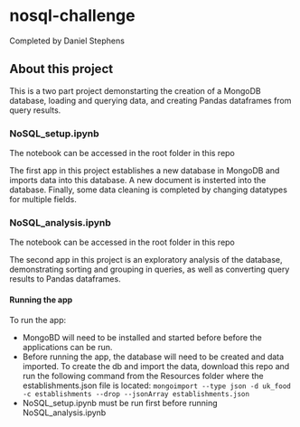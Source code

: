 # nosql-challenge
Completed by Daniel Stephens

## About this project
This is a two part project demonstarting the creation of a MongoDB database, loading and querying data, and creating Pandas dataframes from query results. 

### NoSQL_setup.ipynb
The notebook can be accessed in the root folder in this repo

The first app in this project establishes a new database in MongoDB and imports data into this database. A new document is insterted into the database. Finally, some data cleaning is completed by changing datatypes for multiple fields. 

### NoSQL_analysis.ipynb
The notebook can be accessed in the root folder in this repo

The second app in this project is an exploratory analysis of the database, demonstrating sorting and grouping in queries, as well as converting query results to Pandas dataframes. 

#### Running the app

To run the app: 
* MongoBD will need to be installed and started before before the applications can be run. 
* Before running the app, the database will need to be created and data imported. To create the db and import the data, download this repo and run the following command from the Resources folder where the establishments.json file is located: `mongoimport --type json -d uk_food -c establishments --drop --jsonArray establishments.json`
* NoSQL_setup.ipynb must be run first before running NoSQL_analysis.ipynb
